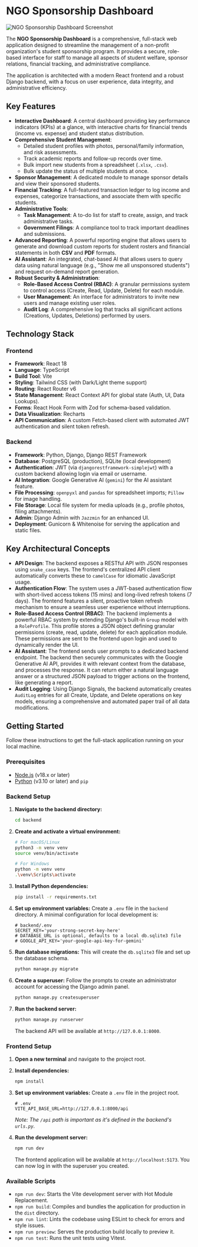 
# NGO Sponsorship Dashboard

![NGO Sponsorship Dashboard Screenshot](https://storage.googleapis.com/aistudio-hosting/project-assets/previews/clz3z1a3g00022e6e3ss7g28w/public/Sponsorship%20Dashboard.png)

The **NGO Sponsorship Dashboard** is a comprehensive, full-stack web application designed to streamline the management of a non-profit organization's student sponsorship program. It provides a secure, role-based interface for staff to manage all aspects of student welfare, sponsor relations, financial tracking, and administrative compliance.

The application is architected with a modern React frontend and a robust Django backend, with a focus on user experience, data integrity, and administrative efficiency.

## Key Features

- **Interactive Dashboard**: A central dashboard providing key performance indicators (KPIs) at a glance, with interactive charts for financial trends (income vs. expense) and student status distribution.
- **Comprehensive Student Management**:
    - Detailed student profiles with photos, personal/family information, and risk assessments.
    - Track academic reports and follow-up records over time.
    - Bulk import new students from a spreadsheet (`.xlsx`, `.csv`).
    - Bulk update the status of multiple students at once.
- **Sponsor Management**: A dedicated module to manage sponsor details and view their sponsored students.
- **Financial Tracking**: A full-featured transaction ledger to log income and expenses, categorize transactions, and associate them with specific students.
- **Administrative Tools**:
    - **Task Management**: A to-do list for staff to create, assign, and track administrative tasks.
    - **Government Filings**: A compliance tool to track important deadlines and submissions.
- **Advanced Reporting**: A powerful reporting engine that allows users to generate and download custom reports for student rosters and financial statements in both **CSV** and **PDF** formats.
- **AI Assistant**: An integrated, chat-based AI that allows users to query data using natural language (e.g., "Show me all unsponsored students") and request on-demand report generation.
- **Robust Security & Administration**:
    - **Role-Based Access Control (RBAC)**: A granular permissions system to control access (Create, Read, Update, Delete) for each module.
    - **User Management**: An interface for administrators to invite new users and manage existing user roles.
    - **Audit Log**: A comprehensive log that tracks all significant actions (Creations, Updates, Deletions) performed by users.

## Technology Stack

### Frontend

- **Framework**: React 18
- **Language**: TypeScript
- **Build Tool**: Vite
- **Styling**: Tailwind CSS (with Dark/Light theme support)
- **Routing**: React Router v6
- **State Management**: React Context API for global state (Auth, UI, Data Lookups).
- **Forms**: React Hook Form with Zod for schema-based validation.
- **Data Visualization**: Recharts
- **API Communication**: A custom Fetch-based client with automated JWT authentication and silent token refresh.

### Backend

- **Framework**: Python, Django, Django REST Framework
- **Database**: PostgreSQL (production), SQLite (local development)
- **Authentication**: JWT (via `djangorestframework-simplejwt`) with a custom backend allowing login via email or username.
- **AI Integration**: Google Generative AI (`gemini`) for the AI assistant feature.
- **File Processing**: `openpyxl` and `pandas` for spreadsheet imports; `Pillow` for image handling.
- **File Storage**: Local file system for media uploads (e.g., profile photos, filing attachments).
- **Admin**: Django Admin with `Jazzmin` for an enhanced UI.
- **Deployment**: Gunicorn & Whitenoise for serving the application and static files.

## Key Architectural Concepts

- **API Design**: The backend exposes a RESTful API with JSON responses using `snake_case` keys. The frontend's centralized API client automatically converts these to `camelCase` for idiomatic JavaScript usage.
- **Authentication Flow**: The system uses a JWT-based authentication flow with short-lived access tokens (15 mins) and long-lived refresh tokens (7 days). The frontend features a silent, proactive token refresh mechanism to ensure a seamless user experience without interruptions.
- **Role-Based Access Control (RBAC)**: The backend implements a powerful RBAC system by extending Django's built-in `Group` model with a `RoleProfile`. This profile stores a JSON object defining granular permissions (create, read, update, delete) for each application module. These permissions are sent to the frontend upon login and used to dynamically render the UI.
- **AI Assistant**: The frontend sends user prompts to a dedicated backend endpoint. The backend then securely communicates with the Google Generative AI API, provides it with relevant context from the database, and processes the response. It can return either a natural language answer or a structured JSON payload to trigger actions on the frontend, like generating a report.
- **Audit Logging**: Using Django Signals, the backend automatically creates `AuditLog` entries for all Create, Update, and Delete operations on key models, ensuring a comprehensive and automated paper trail of all data modifications.

## Getting Started

Follow these instructions to get the full-stack application running on your local machine.

### Prerequisites

- [Node.js](https://nodejs.org/) (v18.x or later)
- [Python](https://www.python.org/) (v3.10 or later) and `pip`

### Backend Setup

1.  **Navigate to the backend directory:**
    ```bash
    cd backend
    ```

2.  **Create and activate a virtual environment:**
    ```bash
    # For macOS/Linux
    python3 -m venv venv
    source venv/bin/activate

    # For Windows
    python -m venv venv
    .\venv\Scripts\activate
    ```

3.  **Install Python dependencies:**
    ```bash
    pip install -r requirements.txt
    ```

4.  **Set up environment variables:**
    Create a `.env` file in the `backend` directory. A minimal configuration for local development is:
    ```
    # backend/.env
    SECRET_KEY='your-strong-secret-key-here'
    # DATABASE_URL is optional, defaults to a local db.sqlite3 file
    # GOOGLE_API_KEY='your-google-api-key-for-gemini'
    ```

5.  **Run database migrations:**
    This will create the `db.sqlite3` file and set up the database schema.
    ```bash
    python manage.py migrate
    ```

6.  **Create a superuser:**
    Follow the prompts to create an administrator account for accessing the Django admin panel.
    ```bash
    python manage.py createsuperuser
    ```

7.  **Run the backend server:**
    ```bash
    python manage.py runserver
    ```
    The backend API will be available at `http://127.0.0.1:8000`.

### Frontend Setup

1.  **Open a new terminal** and navigate to the project root.

2.  **Install dependencies:**
    ```bash
    npm install
    ```

3.  **Set up environment variables:**
    Create a `.env` file in the project root.
    ```
    # .env
    VITE_API_BASE_URL=http://127.0.0.1:8000/api
    ```
    *Note: The `/api` path is important as it's defined in the backend's `urls.py`.*

4.  **Run the development server:**
    ```bash
    npm run dev
    ```
    The frontend application will be available at `http://localhost:5173`. You can now log in with the superuser you created.

### Available Scripts

-   `npm run dev`: Starts the Vite development server with Hot Module Replacement.
-   `npm run build`: Compiles and bundles the application for production in the `dist` directory.
-   `npm run lint`: Lints the codebase using ESLint to check for errors and style issues.
-   `npm run preview`: Serves the production build locally to preview it.
-   `npm run test`: Runs the unit tests using Vitest.

